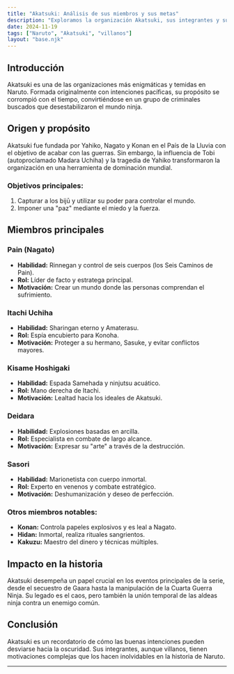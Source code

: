 ```yaml
---
title: "Akatsuki: Análisis de sus miembros y sus metas"
description: "Exploramos la organización Akatsuki, sus integrantes y sus oscuros objetivos en el mundo ninja."
date: 2024-11-19
tags: ["Naruto", "Akatsuki", "villanos"]
layout: "base.njk"
---
```


## Introducción

Akatsuki es una de las organizaciones más enigmáticas y temidas en Naruto. Formada originalmente con intenciones pacíficas, su propósito se corrompió con el tiempo, convirtiéndose en un grupo de criminales buscados que desestabilizaron el mundo ninja.

## Origen y propósito

Akatsuki fue fundada por Yahiko, Nagato y Konan en el País de la Lluvia con el objetivo de acabar con las guerras. Sin embargo, la influencia de Tobi (autoproclamado Madara Uchiha) y la tragedia de Yahiko transformaron la organización en una herramienta de dominación mundial.

### Objetivos principales:
1. Capturar a los bijū y utilizar su poder para controlar el mundo.
2. Imponer una "paz" mediante el miedo y la fuerza.

## Miembros principales

### Pain (Nagato)
- **Habilidad:** Rinnegan y control de seis cuerpos (los Seis Caminos de Pain).
- **Rol:** Líder de facto y estratega principal.
- **Motivación:** Crear un mundo donde las personas comprendan el sufrimiento.

### Itachi Uchiha
- **Habilidad:** Sharingan eterno y Amaterasu.
- **Rol:** Espía encubierto para Konoha.
- **Motivación:** Proteger a su hermano, Sasuke, y evitar conflictos mayores.

### Kisame Hoshigaki
- **Habilidad:** Espada Samehada y ninjutsu acuático.
- **Rol:** Mano derecha de Itachi.
- **Motivación:** Lealtad hacia los ideales de Akatsuki.

### Deidara
- **Habilidad:** Explosiones basadas en arcilla.
- **Rol:** Especialista en combate de largo alcance.
- **Motivación:** Expresar su "arte" a través de la destrucción.

### Sasori
- **Habilidad:** Marionetista con cuerpo inmortal.
- **Rol:** Experto en venenos y combate estratégico.
- **Motivación:** Deshumanización y deseo de perfección.

### Otros miembros notables:
- **Konan:** Controla papeles explosivos y es leal a Nagato.
- **Hidan:** Inmortal, realiza rituales sangrientos.
- **Kakuzu:** Maestro del dinero y técnicas múltiples.

## Impacto en la historia

Akatsuki desempeña un papel crucial en los eventos principales de la serie, desde el secuestro de Gaara hasta la manipulación de la Cuarta Guerra Ninja. Su legado es el caos, pero también la unión temporal de las aldeas ninja contra un enemigo común.

## Conclusión

Akatsuki es un recordatorio de cómo las buenas intenciones pueden desviarse hacia la oscuridad. Sus integrantes, aunque villanos, tienen motivaciones complejas que los hacen inolvidables en la historia de Naruto.

---

